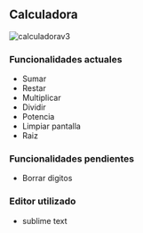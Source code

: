 ## Calculadora

![calculadorav3](https://user-images.githubusercontent.com/24881247/39286505-b9545a98-48f4-11e8-8beb-b571ea1e1f26.png)
### Funcionalidades actuales
	
  - Sumar
  - Restar
  - Multiplicar
  - Dividir
  - Potencia
  - Limpiar pantalla
  - Raiz
  
### Funcionalidades pendientes
  - Borrar digitos
  

### Editor utilizado
 
  - sublime text


